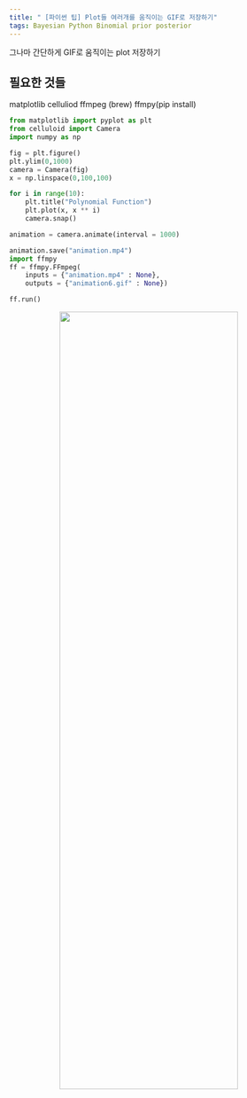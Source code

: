 ```yaml
---
title: " [파이썬 팁] Plot들 여러개를 움직이는 GIF로 저장하기"
tags: Bayesian Python Binomial prior posterior
---
```


그나마 간단하게 GIF로 움직이는 plot 저장하기
## 필요한 것들
matplotlib
celluliod
ffmpeg (brew)
ffmpy(pip install)

```python
from matplotlib import pyplot as plt
from celluloid import Camera
import numpy as np
```

```python
fig = plt.figure()
plt.ylim(0,1000)
camera = Camera(fig)
x = np.linspace(0,100,100)

for i in range(10):
    plt.title("Polynomial Function")
    plt.plot(x, x ** i)
    camera.snap()

animation = camera.animate(interval = 1000)
```

```python
animation.save("animation.mp4")
import ffmpy
ff = ffmpy.FFmpeg(
    inputs = {"animation.mp4" : None},
    outputs = {"animation6.gif" : None})

ff.run()
```
<center><img src="https://imgur.com/zdvSxCB.gif" width="80%" height="60%"></center>
